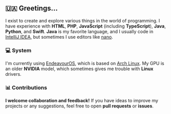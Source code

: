 ## 🇺🇦 Greetings...

I exist to create and explore various things in the world of programming. I have experience with **HTML**, **PHP**, **JavaScript** (including **TypeScript**), **Java**, **Python**, and **Swift**. **Java** is my favorite language, and I usually code in [IntelliJ IDEA](https://www.jetbrains.com/idea/), but sometimes I use editors like [nano](https://en.wikipedia.org/wiki/GNU_nano).

### :computer: System

I'm currently using [EndeavourOS](https://endeavouros.com/), which is based on [Arch Linux](https://archlinux.org/). My GPU is an older **NVIDIA** model, which sometimes gives me trouble with **Linux** drivers.

### :bar_chart: Contributions

**I welcome collaboration and feedback!** If you have ideas to improve my projects or any suggestions, feel free to open **pull requests** or **issues**.
